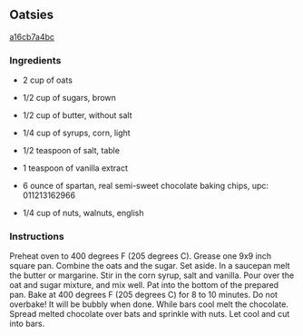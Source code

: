 ## Oatsies

[a16cb7a4bc](http://allrecipes.com/recipe/oatsies/)

### Ingredients

 - 2 cup of oats

 - 1/2 cup of sugars, brown

 - 1/2 cup of butter, without salt

 - 1/4 cup of syrups, corn, light

 - 1/2 teaspoon of salt, table

 - 1 teaspoon of vanilla extract

 - 6 ounce of spartan, real semi-sweet chocolate baking chips, upc: 011213162966

 - 1/4 cup of nuts, walnuts, english

### Instructions

Preheat oven to 400 degrees F (205 degrees C). Grease one 9x9 inch square pan. Combine the oats and the sugar. Set aside. In a saucepan melt the butter or margarine. Stir in the corn syrup, salt and vanilla. Pour over the oat and sugar mixture, and mix well. Pat into the bottom of the prepared pan. Bake at 400 degrees F (205 degrees C) for 8 to 10 minutes. Do not overbake! It will be bubbly when done. While bars cool melt the chocolate. Spread melted chocolate over bats and sprinkle with nuts. Let cool and cut into bars.